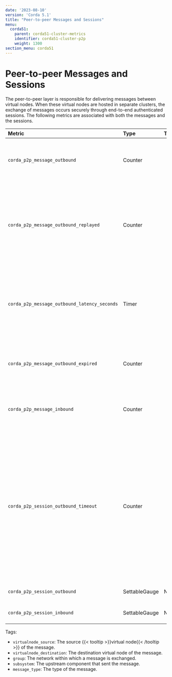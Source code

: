 ```yaml
---
date: '2023-08-10'
version: 'Corda 5.1'
title: "Peer-to-peer Messages and Sessions"
menu:
  corda51:
    parent: corda51-cluster-metrics
    identifier: corda51-cluster-p2p
    weight: 1300
section_menu: corda51
---
```


# Peer-to-peer Messages and Sessions

The peer-to-peer layer is responsible for delivering messages between virtual nodes.
When these virtual nodes are hosted in separate clusters, the exchange of messages occurs securely through end-to-end
authenticated sessions. The following metrics are associated with both the messages and the sessions.

<style>
table th:first-of-type {
    width: 25%;
}
table th:nth-of-type(2) {
    width: 10%;
}
table th:nth-of-type(3) {
    width: 20%;
}
table th:nth-of-type(4) {
    width: 45%;
}
</style>

| Metric | Type | Tags | Description |
| :----------- | :----------- | :----------- | :----------- |
| `corda_p2p_message_outbound`                 | Counter       | <ul><li>`virtualnode_source`</li><li>`virtualnode_destination`</li><li>`group`</li><li>`subsystem`</li><li>`message_type`</li></ul> | The number of outbound peer-to-peer data messages sent. |
| `corda_p2p_message_outbound_replayed`        | Counter       | <ul><li>`virtualnode_source`</li><li>`virtualnode_destination`</li><li>`group`</li></ul>                                            | The number of outbound peer-to-peer data messages replayed. Messages are replayed if they are not acknowledged as delivered by the peer within a configurable time window. |
| `corda_p2p_message_outbound_latency_seconds` | Timer         | <ul><li>`virtualnode_source`</li><li>`virtualnode_destination`</li><li>`group`</li><li>`subsystem`</li></ul>                        | The time it took for an outbound peer-to-peer message to be delivered end-to-end (from initial processing on the sender side to acknowledgement from the recipient side) |
| `corda_p2p_message_outbound_expired`         | Counter       | <ul><li>`virtualnode_source`</li><li>`virtualnode_destination`</li><li>`group`</li><li>`subsystem`</li></ul>                        | The number of outbound peer-to-peer data messages that were discarded because their TTL expired. |
| `corda_p2p_message_inbound`                  | Counter       | <ul><li>`virtualnode_source`</li><li>`virtualnode_destination`</li><li>`group`</li><li>`subsystem`</li><li>`message_type`</li></ul> | The number of inbound peer-to-peer data messages received. |
| `corda_p2p_session_outbound_timeout`         | Counter       | <ul><li>`virtualnode_source`</li><li>`virtualnode_destination`</li><li>`group`</li></ul>                                            | The number of outbound peer-to-peer sessions that timed out (indicating communication issues with peers). Health of end-to-end sessions is monitored via heartbeat mechanism. In case of network disruption of process failures on a peer cluster, heartbeats will stop and sessions will be declared unhealthy and replaced with fresh ones. |
| `corda_p2p_session_outbound`                 | SettableGauge | None                                                                                                                                | The number of outbound peer-to-peer sessions. |
| `corda_p2p_session_inbound`                  | SettableGauge | None                                                                                                                                | The number of inbound peer-to-peer sessions.  |

Tags:
* `virtualnode_source`: The source {{< tooltip >}}virtual node{{< /tooltip >}} of the message.
* `virtualnode_destination`: The destination virtual node of the message.
* `group`: The network within which a message is exchanged.
* `subsystem`: The upstream component that sent the message.
* `message_type`: The type of the message.
